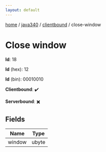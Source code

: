 ```yaml
---
layout: default
---
```


[home](/)  /  [java340](/protocol/java340)  /  [clientbound](/protocol/java340/clientbound)  /  close-window

# Close window

**Id**: 18

**Id** (hex): 12

**Id** (bin): 00010010

**Clientbound**: ✔️

**Serverbound**: ✖️

## Fields

Name | Type
---|---
window | ubyte

